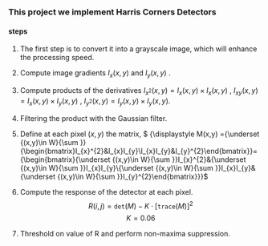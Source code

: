 ### This project we implement Harris Corners Detectors

#### steps 

1. The first step is to convert it into a grayscale image, which will enhance the processing speed.

2. Compute image gradients $I_{x}(x,y)$ and $I_{y}(x,y)$ .

3. Compute products of the derivatives  $I_{x^2}(x,y) = I_{x}(x,y)\times I_{x}(x,y)$ , $I_{xy}(x,y) = I_{x}(x,y)\times I_{y}(x,y)$ , $I_{y^2}(x,y) = I_{y}(x,y)\times I_{y}(x,y)$.

4. Filtering the product with the Gaussian filter. 
5. Define at each pixel $(x,y)$ the matrix,
$ {\displaystyle M(x,y) ={\underset {(x,y)\in W}{\sum }}{\begin{bmatrix}I_{x}^{2}&I_{x}I_{y}\\I_{x}I_{y}&I_{y}^{2}\end{bmatrix}}={\begin{bmatrix}{\underset {(x,y)\in W}{\sum }}I_{x}^{2}&{\underset {(x,y)\in W}{\sum }}I_{x}I_{y}\\{\underset {(x,y)\in W}{\sum }}I_{x}I_{y}&{\underset {(x,y)\in W}{\sum }}I_{y}^{2}\end{bmatrix}}}$
6. Compute the response of the detector at each pixel. $$R(i,j)=\mathtt{det}(M)-K\cdot[\mathtt{trace}(M)]^2$$
$$ K = 0.06$$ 
7. Threshold on value of R and perform non-maxima suppression.
